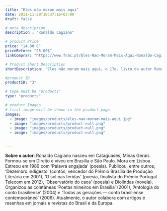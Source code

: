 ```yaml
---
title: "Eles não moram mais aqui"
date: 2011-11-28T10:37:16+03:00
draft: false

# meta description
description : "Ronaldo Cagiano"

# product Price
price: "14.00 €"
priceBefore: "25.00$"
linkComprar: "https://www.fnac.pt/Eles-Nao-Moram-Mais-Aqui-Ronaldo-Cagiano/a1613763"

# Product Short Description
shortDescription: "Eles não moram mais aqui, o 17o. livro do autor Ronaldo Cagiano, reúne dezasseis contos escritos ao longo de nove anos. Publicado em 2015 no seu país natal, o livro ganhou o Prémio Jabuti de 2016, um dos mais importantes prémios literários nacionais do Brasil. Nesta obra é possível encontrar belas referências aos grandes nomes da literatura mundial, como James Joyce, Rainer Maria Rilke, e especialmente da literatura brasileira, como Clarice Lispector, Nuno Ramos, Mário Faustino e Marçal Aquino. O texto de Cagiano não é descanso, não é placidez, não é um passeio de domingo em jardins floridos. A sua beleza está, justamente, no seu estilo bruto, na dissecação de dores e tormentas. Como o crítico, poeta e escritor André di Bernardi sugere, ao ler Cagiano damo-nos conta da fúria do tempo e de que somos literalmente tragados diante do fluxo furioso da vida."

#product ID
productID: "3"

# type must be "products"
type: "products"

# product Images
# first image will be shown in the product page
images:
  - image: "images/products/eles-nao-moram-mais-aqui.jpg"
  - image: "images/products/product-null.png"
  - image: "images/products/product-null.png"
  - image: "images/products/product-null.png"


---
```


**Sobre o autor**: Ronaldo Cagiano nasceu em Cataguases, Minas Gerais. Formou-se em Direito e viveu em Brasília e São Paulo. Mora em Lisboa. Estreou em 1989 com ‘Palavra engajada’ (poesia). Publicou, entre outros, ‘Dezembro indigesto’ (contos, vencedor do Prêmio Brasília de Produção Literária em 2001), ‘O sol nas feridas’ (poesia, finalista do Prêmio Portugal Telecom em 2012), ‘Observatório do caos’ (poesia) e Diolindas (novela). Organizou as coletâneas ‘Poetas mineiros em Brasília’ (2001), ‘Antologia do conto brasiliense’ (2004) e ‘Todas as gerações — conto brasiliense contemporâneo’ (2006). Atualmente, o autor colabora com artigos e resenhas em jornais e revistas do Brasil e da Europa.